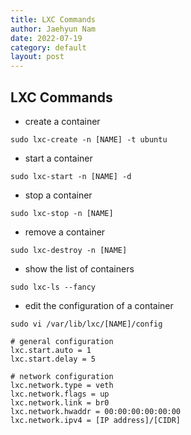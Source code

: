 ```yaml
---
title: LXC Commands
author: Jaehyun Nam
date: 2022-07-19
category: default
layout: post
---
```


## LXC Commands

- create a container

```
sudo lxc-create -n [NAME] -t ubuntu
```

- start a container

```
sudo lxc-start -n [NAME] -d
```

- stop a container

```
sudo lxc-stop -n [NAME]
```

- remove a container

```
sudo lxc-destroy -n [NAME]
```

- show the list of containers

```
sudo lxc-ls --fancy
```

- edit the configuration of a container

```
sudo vi /var/lib/lxc/[NAME]/config
```

```
# general configuration
lxc.start.auto = 1
lxc.start.delay = 5

# network configuration
lxc.network.type = veth
lxc.network.flags = up
lxc.network.link = br0
lxc.network.hwaddr = 00:00:00:00:00:00
lxc.network.ipv4 = [IP address]/[CIDR]
```